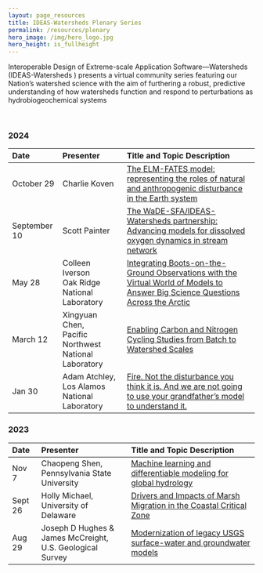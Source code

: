 ```yaml
---
layout: page_resources
title: IDEAS-Watersheds Plenary Series
permalink: /resources/plenary
hero_image: /img/hero_logo.jpg
hero_height: is_fullheight
---
```


Interoperable Design of Extreme-scale Application Software—Watersheds (IDEAS-Watersheds )
presents a virtual community series featuring our Nation’s watershed science with the aim of furthering a robust, predictive understanding of how watersheds function and respond to perturbations as hydrobiogeochemical systems

<br>

### 2024

| Date  |  Presenter             | Title and Topic Description |
|:------|:---------------------------------------------|:---------------------------------------------------------------------------| 
| October 29 | Charlie Koven | [The ELM-FATES model: representing the roles of natural and anthropogenic disturbance in the Earth system](plenary/plenary_2024/2024-10-29_ckoven.md)
| September 10 | Scott Painter| [The WaDE-SFA/IDEAS-Watersheds partnership: Advancing models for dissolved oxygen dynamics in stream network](plenary/plenary_2024/2024-9-10_spainter.md)
| May 28 | Colleen Iverson <br> Oak Ridge National Laboratory| [Integrating Boots-on-the-Ground Observations with the Virtual World of Models to Answer Big Science Questions Across the Arctic](plenary/plenary_2024/2024-5-28_civerson.md)
|March 12|Xingyuan Chen, <br> Pacific Northwest National Laboratory|[Enabling Carbon and Nitrogen Cycling Studies from Batch to Watershed Scales](plenary/plenary_2024/2024-3-12_xchen.md)|
|Jan 30|Adam Atchley, <br> Los Alamos National Laboratory|[Fire. Not the disturbance you think it is. And we are not going to use your grandfather’s model to understand it.](plenary/plenary_2024/2024-1-30_aatchley.md)|

### 2023

| Date  |  Presenter             | Title and Topic Description |
|:------|:---------------------------------------------|:---------------------------------------------------------------------------|
|Nov 7|Chaopeng Shen, <br> Pennsylvania State University|[Machine learning and differentiable modeling for global hydrology](plenary/plenary_2023/2023-11-7_cshen.md)|
|Sept 26|Holly Michael, <br> University of Delaware|[Drivers and Impacts of Marsh Migration in the Coastal Critical Zone](plenary/plenary_2023/2023-9-26_hmichael.md)|
|Aug 29|Joseph D Hughes & <br> James McCreight, U.S. Geological Survey|[Modernization of legacy USGS surface-water and groundwater models](plenary/plenary_2023/2023-8-29_jhughes&jmccreight.md)|